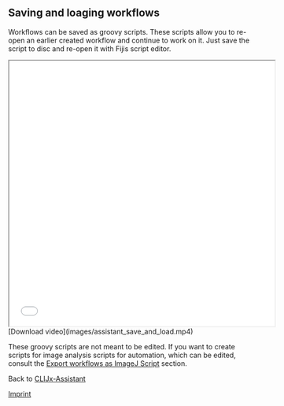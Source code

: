 ## Saving and loaging workflows
Workflows can be saved as groovy scripts. These scripts allow you to re-open an earlier created workflow and continue to
work on it. Just save the script to disc and re-open it with Fijis script editor.

<iframe src="images/assistant_save_and_load.mp4" width="540" height="540"></iframe>
[Download video](images/assistant_save_and_load.mp4)

These groovy scripts are not meant to be edited. If you want to create scripts for image analysis scripts for automation,
which can be edited, consult the [Export workflows as ImageJ Script](https://clij.github.io/assistant/macro_export) section.

Back to [CLIJx-Assistant](https://clij.github.io/assistant)

[Imprint](https://clij.github.io/imprint)